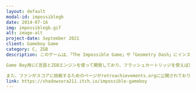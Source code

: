 ```yaml
---
layout: default
modal-id: impossiblegb
date: 2014-07-16
img: impossiblegb.gif
alt: image-alt
project-date: September 2021
client: Gameboy Game
category: C, ZGB
description: このゲームは、「The Impossible Game」や「Geometry Dash」にインスパイアされた小さなオートランナーで、「GBJAM9」のために数週末かけて制作しました。

Game Boy用にC言語とZGBエンジンを使って開発しており、フラッシュカートリッジを使えば実機でプレイ可能です。Webブラウザやエミュレーターでもプレイできます。

また、ファンがスコアに挑戦するためのページがretroachievements.orgに公開されており、コミュニティでも楽しまれています。
link: https://shadowsora211.itch.io/impossible-gameboy
---
```

